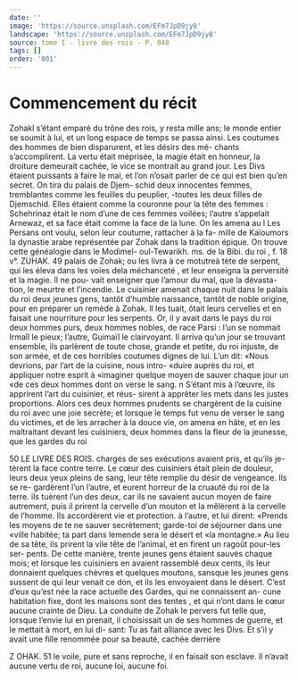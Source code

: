 ```yaml
---
date: ''
image: 'https://source.unsplash.com/EFm7JpD9jy8'
landscape: 'https://source.unsplash.com/EFm7JpD9jy8'
source: tome I - livre des rois - P. 048
tags: []
order: '001'
---
```


# Commencement du récit

Zohakl s’étant emparé du trône des rois, y resta
mille ans; le monde entier se soumit à lui, et un long
espace de temps se passa ainsi. Les coutumes des hommes de bien disparurent, et les désirs des mé- chants s’accomplirent. La vertu était méprisée, la
magie était en honneur, la droiture demeurait cachée,
le vice se montrait au grand jour. Les Divs étaient puissants à faire le mal, et l’on n’osait parler de ce
qui est bien qu’en secret. On tira du palais de Djem- schid deux innocentes femmes, tremblantes comme les feuilles du peuplier, -toutes les deux filles de Djemschid. Elles étaient comme la couronne pour la tête des femmes : Schehrinaz était le nom d’une de ces femmes voilées; l’autre s’appelait Arnewaz, et sa face
était comme la face de la lune. On les amena au
l Les Persans ont voulu, selon leur coutume, rattacher à la fa- mille de Kaïoumors la dynastie arabe représentée par Zohak dans
la tradition épique. On trouve cette généalogie dans le Modimel- oul-Tewarikh. ms. de la Bibi. du roi , f. 18 v°.
ZUHAK. 49 palais de Zohak; ou les livra à ce motutreà tète de
serpent, qui les éleva dans les voies dela méchanceté ,
et leur enseigna la perversité et la magie. Il ne pou- vait enseigner que l’amour du mal, que la dévasta- tion, le meurtre et l’incendie.
Le cuisinier amenait chaque nuit dans le palais du roi deux jeunes gens, tantôt d’humble naissance, tantôt de noble origine, pour en préparer un remède
à Zohak. ll les tuait, ôtait leurs cervelles et en faisait une nourriture pour les serpents. Or, il y avait dans le pays du roi deux hommes purs, deux hommes nobles, de race Parsi : l’un se nommait Irmaîl le
pieux; l’autre, Guimaïl le clairvoyant. Il arriva qu’un
jour se trouvant ensemble, ils parlèrent de toute chose, grande et petite, du roi injuste, de son armée, et de ces horribles coutumes dignes de lui. L’un dit: «Nous devrions, par l’art de la cuisine, nous intro- «duire auprès du roi, et appliquer notre esprit à «imaginer quelque moyen de sauver chaque jour un «de ces deux hommes dont on verse le sang. n S’étant
mis à l’œuvre, ils apprirent l’art du cuisinier, et réus-
sirent à apprêter les mets dans les justes proportions. Alors ces deux hommes prudents se chargèrent de la cuisine du roi avec une joie secrète; et lorsque le temps fut venu de verser le sang du victimes, et de les arracher à la douce vie, on amena en hâte, et en les maltraitant devant les cuisiniers, deux hommes dans la fleur de la jeunesse, que les gardes du roi

50 LE LIVRE DES ROIS. chargés de ses exécutions avaient pris, et qu’ils je-
tèrent la face contre terre. Le cœur des cuisiniers
était plein de douleur, leurs deux yeux pleins de sang,
leur tête remplie du désir de vengeance. Ils se re- gardèrent l’un l’autre, et eurent horreur de la cruauté
du roi de la terre. ils tuèrent l’un des deux, car ils
ne savaient aucun moyen de faire autrement, puis il prirent la cervelle d’un mouton et la mêlèrent à la cervelle de l’homme. Ils accordèrent vie et protection.
à l’autre, et lui dirent: «Prends les moyens de te
ne sauver secrètement; garde-toi de séjourner dans une
«ville habitée; ta part dans lemende sera le désert et
«la montagne.» Au lieu de sa tête, ils prirent la vile
tête de l’animal, et en firent un ragoût pour-les ser-
pents. De cette manière, trente jeunes gens étaient
sauvés chaque mois; et lorsque les cuisiniers en
avaient rassemblé deux cents, ils leur donnaient
quelques chèvres et quelques moutons, sansque les
jeunes gens sussent de qui leur venait ce don, et ils les envoyaient dans le désert. C’est d’eux qu’est née
la race actuelle des Gardes, qui ne connaissent an- cune habitation fixe, dont les maisons sont des tentes , et qui n’ont dans le cœur aucune crainte de Dieu.
La conduite de Zohak le pervers fut telle que, lorsque l’envie lui en prenait, il choisissait un de ses hommes de guerre, et le mettait à mort, en lui di- sant: Tu as fait alliance avec les Divs. Et s’il y avait une fille renommée pour sa beauté, cachée derrière

Z OHAK. 51 le voile, pure et sans reproche, il en faisait son
esclave. Il n’avait aucune vertu de roi, aucune loi,
aucune foi.
